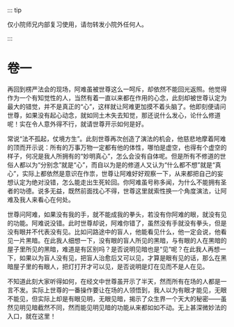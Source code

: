 ::: tip

仅小院师兄内部复习使用，请勿转发小院外任何人。

:::

# 卷一

​          再回到楞严法会的现场，阿难虽被世尊这么一呵斥，却依然不能回光返照。他觉得作为一个有知觉性的人，当然有着一直以来都在作用的心念，此刻却被世尊认定为最大的错觉，并不是真正的“心”，这样就让阿难更加摸不着头脑了。他即刻便请问世尊，如果没有起心动念，就如同土木失去知觉，那还说什么发心，论什么修道呢！实在令人意外得不行，就请世尊开示如何是好。

​         常说“法不孤起，仗境方生”。此刻世尊再次创造了演法的机会，他慈悲地摩着阿难的顶而开示说：所有的万事万物一定都有他的体性，哪怕是虚空，也得有个虚空的样子，何况是我人所拥有的“妙明真心”，怎么会没有自体呢。但是所有不修道的世俗人都以为“分别念”就是“心”，而自以为是的修道人又认为“什么都不想”就是“真心”，实际上都依然是意识在作祟，世尊让阿难好好观察一下，从来都把自己的妄想认定为绝对没错，怎么能走出生死轮回。你阿难虽号称多闻，为什么不能拥有圣者的功德。说多无益，既然前面找心不得，世尊这里就索性换一个角度演法，让阿难及我人来看心在何处。

​         世尊问阿难，如果没有我的手，就不能成我的拳头，若没有你阿难的眼，就没有见的功能。阿难说没错。此时世尊却说，阿难你错了，虽然没有手就没有拳头，但是没有眼并不代表没有见。比如问路途中的盲人，他能看见什么，他一定会说，他看见一片黑暗。在此我人细想一下，没有眼的盲人所见的黑暗，与有眼的人在黑暗的屋子里所见的黑暗，难道是有区别吗？是否说明见暗也是“见”呢？在此我人再想一下，如果以为盲人没有见，把盲人治愈后又可以见，才算是眼有见的话，那么在黑暗屋子里的有眼人，把灯打开才可以见，是否说明是灯在见而不是人在见。

​        不知道此刻大家听得如何，在经文中世尊虽开示了半天，然而所有在场的人都是一言不发。实际上世尊的一番操作要让在场的人领悟到，我人以为有眼才能见，无眼不能见，但实际上却是有眼见明，无眼见暗，揭示了众生界一个天大的秘密——虽然见明见暗截然不同，然而能见明见暗的功能从来都如如不动。无上甚深微妙法的入口，就在这里！